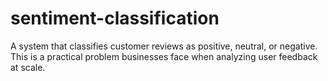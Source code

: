 # sentiment-classification
A system that classifies customer reviews as positive, neutral, or negative. This is a practical problem businesses face when analyzing user feedback at scale.
